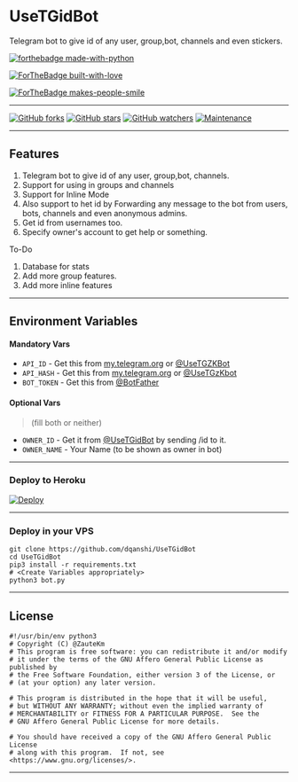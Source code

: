 # UseTGidBot

Telegram bot to give id of any user, group,bot, channels and even stickers.

[![forthebadge made-with-python](http://ForTheBadge.com/images/badges/made-with-python.svg)](https://www.python.org/)

[![ForTheBadge built-with-love](http://ForTheBadge.com/images/badges/built-with-love.svg)](https://github.com/ZauteKm)

[![ForTheBadge makes-people-smile](http://ForTheBadge.com/images/badges/makes-people-smile.svg)](https://github.com/ZauteKm)

---

[![GitHub forks](https://img.shields.io/github/forks/ZauteKm/UseTGidBot.svg?style=social&label=Fork&maxAge=2592000)](https://github.com/ZauteKm/UseTGidBot/network/) [![GitHub stars](https://img.shields.io/github/stars/ZauteKm/UseTGidBot.svg?style=social&label=Star&maxAge=2592000)](https://github.com/ZauteKm/UseTGidBot/stargazers/) [![GitHub watchers](https://img.shields.io/github/watchers/ZauteKm/UseTGidBot.js.svg?style=social&label=Watch&maxAge=2592000)](https://github.com/ZauteKm/UseTGidBot/watchers/)
[![Maintenance](https://img.shields.io/badge/Maintained%3F-yes-green.svg)](https://github.com/ZauteKm/UseTGidBot/graphs/commit-activity)

---

## Features

1. Telegram bot to give id of any user, group,bot, channels.
2. Support for using in groups and channels
3. Support for Inline Mode
4. Also support to het id by Forwarding any message to the bot from users, bots, channels and even anonymous admins.
5. Get id from usernames too.
6. Specify owner's account to get help or something.

To-Do

1. Database for stats
2. Add more group features.
3. Add more inline features

---

## Environment Variables

#### Mandatory Vars

- `API_ID` - Get this from [my.telegram.org](https://my.telegram.org/auth) or [@UseTGZKBot](https://t.me/usetgzkbot)
- `API_HASH` - Get this from [my.telegram.org](https://my.telegram.org/auth) or [@UseTGzKbot](https://t.me/usetgzkbot)
- `BOT_TOKEN` - Get this from [@BotFather](https://t.me/BotFather)

#### Optional Vars

> (fill both or neither)

- `OWNER_ID` - Get it from [@UseTGidBot](https://t.me/UseTGidBot) by sending /id to it.
- `OWNER_NAME` - Your Name (to be shown as owner in bot)

---

### Deploy to Heroku

[![Deploy](https://www.herokucdn.com/deploy/button.svg)](https://heroku.com/deploy?template=https://github.com/dqanshi/UseTGidBot)

---

### Deploy in your VPS

```
git clone https://github.com/dqanshi/UseTGidBot
cd UseTGidBot
pip3 install -r requirements.txt
# <Create Variables appropriately>
python3 bot.py
```

---

## License

```
#!/usr/bin/env python3
# Copyright (C) @ZauteKm
# This program is free software: you can redistribute it and/or modify
# it under the terms of the GNU Affero General Public License as published by
# the Free Software Foundation, either version 3 of the License, or
# (at your option) any later version.

# This program is distributed in the hope that it will be useful,
# but WITHOUT ANY WARRANTY; without even the implied warranty of
# MERCHANTABILITY or FITNESS FOR A PARTICULAR PURPOSE.  See the
# GNU Affero General Public License for more details.

# You should have received a copy of the GNU Affero General Public License
# along with this program.  If not, see <https://www.gnu.org/licenses/>.
```

---
